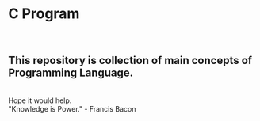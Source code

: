 <h1>C Program</h1> </br>
<h2>This repository is collection of main concepts of Programming Language.</h2> </br>
Hope it would help. </br> 
"Knowledge is Power." - Francis Bacon
                
